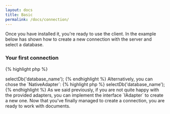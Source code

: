```yaml
---
layout: docs
title: Basic
permalink: /docs/connection/
---
```


Once you have installed it, you're ready to use the client. In the example below has shown how to create a new 
connection with the server and select a database.

### Your first connection

{% highlight php %}
<?php

use EoC\Couch;
use EoC\Adapter;

$couch = new Couch(new Adapter\CurlAdapter('127.0.0.1:5984', 'username','password'));

$couch->selectDb('database_name');
{% endhighlight %}

Alternatively, you can chose the `NativeAdapter`:

{% highlight php %}
<?php

use EoC\Couch;
use EoC\Adapter;

$couch = new Couch(new Adapter\NativeAdapter('127.0.0.1:5984', 'username', 'password'));

$couch->selectDb('database_name');
{% endhighlight %}

As we said previously, if you are not quite happy with the provided adapters, you can implement the interface `IAdapter` 
to create a new one.

Now that you've finally managed to create a connection, you are ready to work with documents.
